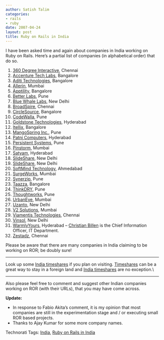 ```yaml
---
author: Satish Talim
categories:
- rails
- ruby
date: 2007-04-24
layout: post
title: Ruby on Rails in India
---
```


I have been asked time and again about companies in India working on
Ruby on Rails. Here’s a partial list of companies (in alphabetical
order) that do so.

1.  [360 Degree Interactive](http://www.360in.com/), Chennai
2.  [Accenture Tech
    Labs](http://www.accenture.com/Global/Services/Accenture_Technology_Labs/default.htm),
    Bangalore
3.  [Aditi Technologies](http://www.aditi.com/default.htm), Bangalore
4.  [Allerin](http://www.allerin.com/), Mumbai
5.  [Apptility](http://apptility.com/), Bangalore
6.  [Better Labs](http://www.betterlabs.net/), Pune
7.  [Blue Whale Labs](http://www.bluewhalelabs.com/), New Delhi
8.  [BroadSpire](http://www.broadspire.com/), Chennai
9.  [CircleSource](http://www.circlesource.com/home.htm), Bangalore
10. [CodeWalla](http://www.codewalla.com/), Pune
11. [Goldstone Technologies](http://www.goldstonetech.com/), Hyderabad
12. [Itellix](http://www.itellix.com/), Bangalore
13. [MangoSpring Inc.](http://corp.mangospring.com/index.php), Pune
14. [Patni Computers](http://www.patni.com/), Hyderabad
15. [Persistent Systems](http://www.persistentsys.com/), Pune
16. [Pinstorm](http://www.pinstorm.com/), Mumbai
17. [Satyam](http://www.satyam.com/index.html), Hyderabad
18. [SlideShare](http://www.slideshare.net/), New Delhi
19. [SlideShare](http://www.slideshare.net/), New Delhi
20. [SoftMind Technology](http://www.softmind.biz/), Ahmedabad
21. [SurgeWorks](http://surgeworks.com/), Mumbai
22. [Synerzip](http://www.synerzip.com/index.html), Pune
23. [Taazza](http://taazza.com/), Bangalore
24. [ThinkDRY](http://www.thinkdry.com/), Pune
25. [Thoughtworks](http://www.thoughtworks.co.in/index.html), Pune
26. [UrbanEye](http://www.urbaneye.com/), Mumbai
27. [Uzanto](http://www.uzanto.com/), New Delhi
28. [V2 Solutions](http://www.v2solutions.com/), Mumbai
29. [Viamentis Technologies](http://www.viamentis.com/), Chennai
30. [Vinsol](http://vinsol.com/), New Delhi
31. [WarmlyYours](http://www.warmlyyours.com/), Hyderabad – [Christian
    Billen](http://rubylearning.com/blog/2007/02/14/warmlyyours-interview/)
    is the Chief Information Officer, IT Department.
32. [Zestadz](http://www.mobile-worx.com/zestadz/), Chennai

Please be aware that there are many companies in India claiming to be
working on ROR; be doubly sure!

* * * * *

Look up some [India
timeshares](http://www.sellmytimesharenow.com/India-timeshare.html) if
you plan on visiting.
[Timeshares](http://recenter.tamu.edu/links/linksSearch.asp?cid=248) can
be a great way to stay in a foreign land and [India
timeshares](http://www.sellmytimesharenow.com/searchrent.php?crt=on&country=102&unitType=&bathrooms=&week=)
are no exception.\

* * * * *

Also please feel free to comment and suggest other Indian companies
working on ROR (with their URLs), that you may have come across.

**Update:**

-   In response to Fabio Akita’s comment, it is my opinion that most
    companies are still in the experimentation stage and / or executing
    small ROR based projects.
-   Thanks to Ajay Kumar for some more company names.


Technorati Tags: [India](http://technorati.com/tag/India), [Ruby on
Rails in India](http://technorati.com/tag/Ruby+on+Rails+in+India)

